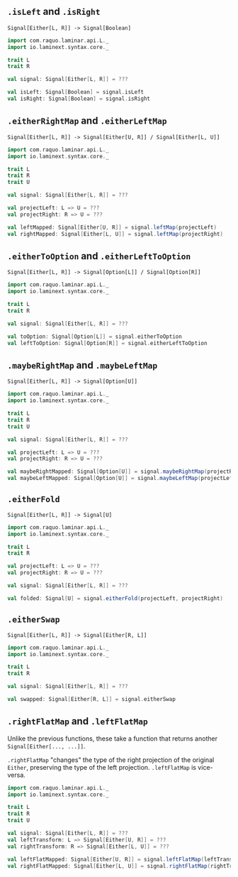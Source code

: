 ## `.isLeft` and `.isRight`

`Signal[Either[L, R]] -> Signal[Boolean]`

```scala
import com.raquo.laminar.api.L._
import io.laminext.syntax.core._

trait L
trait R

val signal: Signal[Either[L, R]] = ???

val isLeft: Signal[Boolean] = signal.isLeft
val isRight: Signal[Boolean] = signal.isRight
```

## `.eitherRightMap` and `.eitherLeftMap`

`Signal[Either[L, R]] -> Signal[Either[U, R]] / Signal[Either[L, U]]`

```scala
import com.raquo.laminar.api.L._
import io.laminext.syntax.core._

trait L
trait R
trait U

val signal: Signal[Either[L, R]] = ???

val projectLeft: L => U = ???
val projectRight: R => U = ???

val leftMapped: Signal[Either[U, R]] = signal.leftMap(projectLeft)
val rightMapped: Signal[Either[L, U]] = signal.leftMap(projectRight)
```

## `.eitherToOption` and `.eitherLeftToOption`

`Signal[Either[L, R]] -> Signal[Option[L]] / Signal[Option[R]]`

```scala
import com.raquo.laminar.api.L._
import io.laminext.syntax.core._

trait L
trait R

val signal: Signal[Either[L, R]] = ???

val toOption: Signal[Option[L]] = signal.eitherToOption
val leftToOption: Signal[Option[R]] = signal.eitherLeftToOption
```

## `.maybeRightMap` and `.maybeLeftMap`

`Signal[Either[L, R]] -> Signal[Option[U]]`

```scala
import com.raquo.laminar.api.L._
import io.laminext.syntax.core._

trait L
trait R
trait U

val signal: Signal[Either[L, R]] = ???

val projectLeft: L => U = ???
val projectRight: R => U = ???

val maybeRightMapped: Signal[Option[U]] = signal.maybeRightMap(projectRight)
val maybeLeftMapped: Signal[Option[U]] = signal.maybeLeftMap(projectLeft)
```

## `.eitherFold`

`Signal[Either[L, R]] -> Signal[U]`


```scala
import com.raquo.laminar.api.L._
import io.laminext.syntax.core._

trait L
trait R

val projectLeft: L => U = ???
val projectRight: R => U = ???

val signal: Signal[Either[L, R]] = ???

val folded: Signal[U] = signal.eitherFold(projectLeft, projectRight)
```

## `.eitherSwap`

`Signal[Either[L, R]] -> Signal[Either[R, L]]`

```scala
import com.raquo.laminar.api.L._
import io.laminext.syntax.core._

trait L
trait R

val signal: Signal[Either[L, R]] = ???

val swapped: Signal[Either[R, L]] = signal.eitherSwap
```

## `.rightFlatMap` and `.leftFlatMap`

Unlike the previous functions, these take a function that returns another `Signal[Either[..., ...]]`.

`.rightFlatMap` "changes" the type of the right projection of the original `Either`, preserving the type of the left projection.
`.leftFlatMap` is vice-versa.

```scala
import com.raquo.laminar.api.L._
import io.laminext.syntax.core._

trait L
trait R
trait U

val signal: Signal[Either[L, R]] = ???
val leftTransform: L => Signal[Either[U, R]] = ???
val rightTransform: R => Signal[Either[L, U]] = ???

val leftFlatMapped: Signal[Either[U, R]] = signal.leftFlatMap(leftTransform)
val rightFlatMapped: Signal[Either[L, U]] = signal.rightFlatMap(rightTransform)
```
